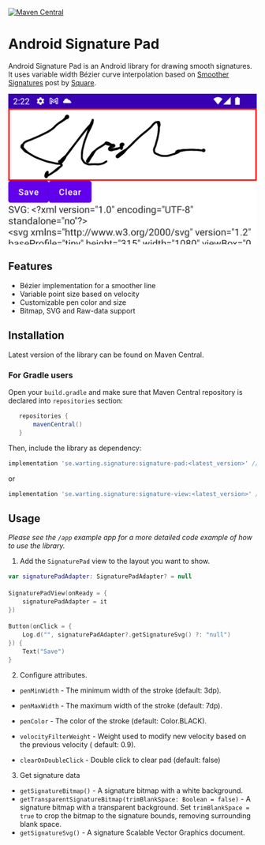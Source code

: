 [![Maven Central](https://maven-badges.herokuapp.com/maven-central/se.warting.signature/signature-pad/badge.png)](https://maven-badges.herokuapp.com/maven-central/se.warting.signature/signature-pad)

Android Signature Pad
====================

Android Signature Pad is an Android library for drawing smooth signatures. It uses variable width
Bézier curve interpolation based
on [Smoother Signatures](https://developer.squareup.com/blog/smoother-signatures) post
by [Square](https://squareup.com).

![Screenshot](/images/header.png)

## Features

* Bézier implementation for a smoother line
* Variable point size based on velocity
* Customizable pen color and size
* Bitmap, SVG and Raw-data support

## Installation

Latest version of the library can be found on Maven Central.

### For Gradle users

Open your `build.gradle` and make sure that Maven Central repository is declared into `repositories`
section:

```gradle
   repositories {
       mavenCentral()
   }
```

Then, include the library as dependency:

```gradle
implementation 'se.warting.signature:signature-pad:<latest_version>' // jetpack Compose views
```
or
```gradle
implementation 'se.warting.signature:signature-view:<latest_version>' // legacy android views
```

## Usage

*Please see the `/app` example app for a more detailed code example of how to use the
library.*

1. Add the `SignaturePad` view to the layout you want to show.

```kotlin
var signaturePadAdapter: SignaturePadAdapter? = null

SignaturePadView(onReady = {
    signaturePadAdapter = it
})

Button(onClick = {
    Log.d("", signaturePadAdapter?.getSignatureSvg() ?: "null")
}) {
    Text("Save")
}
```

2. Configure attributes.

* `penMinWidth` - The minimum width of the stroke (default: 3dp).
* `penMaxWidth` - The maximum width of the stroke (default: 7dp).
* `penColor` - The color of the stroke (default: Color.BLACK).

* `velocityFilterWeight` - Weight used to modify new velocity based on the previous velocity (
  default: 0.9).
* `clearOnDoubleClick` - Double click to clear pad (default: false)

3. Get signature data

* `getSignatureBitmap()` - A signature bitmap with a white background.
* `getTransparentSignatureBitmap(trimBlankSpace: Boolean = false)` - A signature bitmap with a transparent background. Set `trimBlankSpace = true` to crop the bitmap to the signature bounds, removing surrounding blank space.
* `getSignatureSvg()` - A signature Scalable Vector Graphics document.

